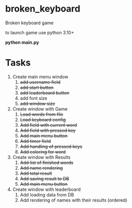 # broken_keyboard
Broken keyboard game

to launch game use python 3.10+ 

**python main.py**

# Tasks
1. Create main menu window  
   1. ~~add username field~~
   2. ~~add start button~~
   3. ~~add leaderboard button~~
   4. add font size
   5. ~~add window size~~
2. Create window with Game
   1. ~~Load words from file~~
   2. ~~Load keyboard config~~
   3. ~~Add field with current word~~
   4. ~~Add field with pressed key~~
   5. ~~Add main menu button~~
   6. ~~Add timer field~~
   7. ~~Add handling of pressed keys~~
   8. ~~Add coloring for word~~
3. Create window with Results
   1. ~~Add list of finished words~~
   2. ~~Add name rendering~~
   3. ~~Add total result~~
   4. ~~Add saving result to DB~~
   5. ~~Add main menu button~~
4. Create window with leaderboard
   1. Add loading data from DB
   2. Add rendering of names with their results (ordered)
